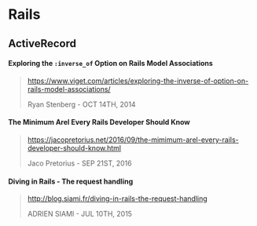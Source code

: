 # Rails

## ActiveRecord

#### Exploring the `:inverse_of` Option on Rails Model Associations
> https://www.viget.com/articles/exploring-the-inverse-of-option-on-rails-model-associations/
>
> Ryan Stenberg - OCT 14TH, 2014

#### The Minimum Arel Every Rails Developer Should Know
> https://jacopretorius.net/2016/09/the-mimimum-arel-every-rails-developer-should-know.html
>
> Jaco Pretorius - SEP 21ST, 2016

#### Diving in Rails - The request handling
> http://blog.siami.fr/diving-in-rails-the-request-handling
>
> ADRIEN SIAMI - JUL 10TH, 2015
